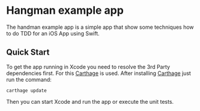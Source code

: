 # Hangman example app

The handman example app is a simple app that show some techniques how to do TDD for an iOS App using Swift.

## Quick Start

To get the app running in Xcode you need to resolve the 3rd Party dependencies first. For this [Carthage](https://github.com/Carthage/Carthage) is used.
After installing [Carthage](https://github.com/Carthage/Carthage) just run the command:

```
carthage update
```

Then you can start Xcode and run the app or execute the unit tests.





